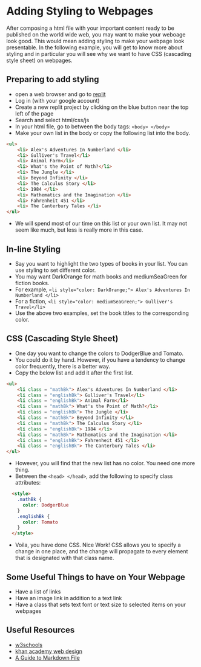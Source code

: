 # Adding Styling to Webpages

After composing a html file with your important content ready to be published on the world wide web,
you may want to make your weboage look good. This would mean adding styling to make
your webpage look presentable. In the following example, you will get to
know more about styling and in particular you will see why we want to have CSS (cascading style sheet)
on webpages.

## Preparing to add styling

* open a web browser and go to [replit](https://replit.com/)
* Log in (with your google account)
* Create a new replit project by clicking on the blue button near the top left of the page
* Search and select html/css/js
* In your html file, go to between the body tags: ` <body> </body> `
* Make your own list in the body or copy the following list into the body.
```html
<ul>
    <li> Alex's Adventures In Numberland </li>
    <li> Gulliver's Travel</li>
    <li> Animal Farm</li>
    <li> What's the Point of Math?</li>
    <li> The Jungle </li>
    <li> Beyond Infinity </li>
    <li> The Calculus Story </li>
    <li> 1984 </li>
    <li> Mathematics and the Imagination </li>
    <li> Fahrenheit 451 </li>
    <li> The Canterbury Tales </li>
</ul>
```
* We will spend most of our time on this list or your own list. It may not seem like much, but less is really more in this case.


## In-line Styling
* Say you want to highlight the two types of books in your list. You can use styling to set different color.
* You may want DarkOrange for math books and mediumSeaGreen for fiction books.
* For example, `<li style="color: DarkOrange;"> Alex's Adventures In Numberland </li>`
* For a fiction, `<li style="color: mediumSeaGreen;"> Gulliver's Travel</li>`
* Use the above two examples, set the book titles to the corresponding color.

## CSS (Cascading Style Sheet)
* One day you want to change the colors to DodgerBlue and Tomato.
* You could do it by hand. However, if you have a tendency to change color frequently, there is a better way.
* Copy the below list and add it after the first list.
```html
<ul>
    <li class = "mathBk"> Alex's Adventures In Numberland </li>
    <li class = "englishBk"> Gulliver's Travel</li>
    <li class = "englishBk"> Animal Farm</li>
    <li class = "mathBk"> What's the Point of Math?</li>
    <li class = "englishBk"> The Jungle </li>
    <li class = "mathBk"> Beyond Infinity </li>
    <li class = "mathBk"> The Calculus Story </li>
    <li class = "englishBk"> 1984 </li>
    <li class = "mathBk"> Mathematics and the Imagination </li>
    <li class = "englishBk"> Fahrenheit 451 </li>
    <li class = "englishBk"> The Canterbury Tales </li>
</ul>
```
* However, you will find that the new list has no color. You need one more thing.
* Between the `<head> </head>`, add the following to specify class attributes:
```html
  <style>
    .mathBk {
      color: DodgerBlue
    }
    .englishBk {
      color: Tomato
    }
  </style>
```
* Voila, you have done CSS. Nice Work! CSS allows you to specify a change in one place, and the change will propagate to every element that is designated with that class name.

## Some Useful Things to have on Your Webpage
* Have a list of links
* Have an image link in addition to a text link
* Have a class that sets text font or text size to selected items on your webpages


## Useful Resources
* [w3schools](https://www.w3schools.com/)
* [khan academy web design](https://www.khanacademy.org/computing/computer-programming/html-css)
* [A Guide to Markdown File](https://towardsdatascience.com/the-ultimate-markdown-cheat-sheet-3d3976b31a0)